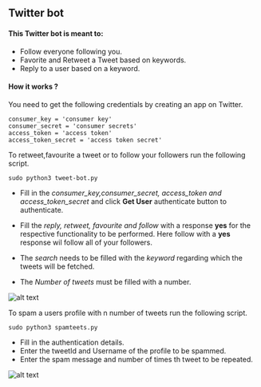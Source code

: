 ## Twitter bot

#### This Twitter bot is meant to:
  - Follow everyone following you.
  - Favorite and Retweet a Tweet based on keywords.
  - Reply to a user based on a keyword.

#### How it works ?

You need to get the following credentials by creating an app on Twitter.
```
consumer_key = 'consumer key'
consumer_secret = 'consumer secrets'
access_token = 'access token'
access_token_secret = 'access token secret'

```
To retweet,favourite a tweet or to follow your followers run the following script.
```
sudo python3 tweet-bot.py
```
  - Fill in the _consumer_key,consumer_secret, access_token and access_token_secret_ and click **Get User** authenticate button to authenticate.
 
  - Fill the _reply, retweet, favourite and follow_ with a response **yes** for the respective functionality to be performed. Here follow with a **yes** response wil follow all of your followers.

  - The _search_ needs to be filled with the _keyword_ regarding which the tweets will be fetched.

  - The _Number of tweets_ must be filled with a number.

![alt text](https://github.com/PiyushBhangale/Twitter-Bot/blob/master/Screenshot%20from%202019-05-23%2021-30-05.png)


To spam a users profile with n number of tweets run the following script.
```
sudo python3 spamteets.py
```
  - Fill in the authentication details.
  - Enter the tweetId and Username of the profile to be spammed.
  - Enter the spam message and number of times th tweet to be repeated.

![alt text](https://github.com/PiyushBhangale/Twitter-Bot/blob/master/Screenshot%20from%202019-05-23%2021-40-57.png)
